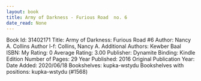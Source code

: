 ```yaml
---
layout: book
title: Army of Darkness - Furious Road  no. 6
date_read: None
---
```


Book Id: 31402171
Title: Army of Darkness: Furious Road #6
Author: Nancy A. Collins
Author l-f: Collins, Nancy A.
Additional Authors: Kewber Baal
ISBN: 
My Rating: 0
Average Rating: 3.00
Publisher: Dynamite
Binding: Kindle Edition
Number of Pages: 29
Year Published: 2016
Original Publication Year: 
Date Added: 2020/06/18
Bookshelves: kupka-wstydu
Bookshelves with positions: kupka-wstydu (#1568)

